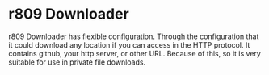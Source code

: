 # r809 Downloader

r809 Downloader has flexible configuration. Through the configuration that it could download any location if you can access in the HTTP protocol. It contains github, your http server, or other URL. Because of this, so it is very suitable for use in private file downloads.